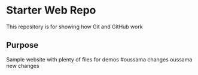 # Starter Web Repo

This repository is for showing how Git and GitHub work

## Purpose

Sample website with plenty of files for demos
#oussama changes 
oussama new changes 